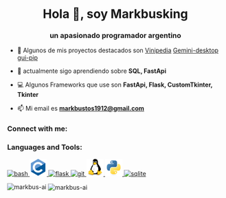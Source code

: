 <h1 align="center">Hola 👋, soy Markbusking</h1>
<h3 align="center">un apasionado programador argentino</h3>

- 💼 Algunos de mis proyectos destacados son [Vinipedia](https://github.com/markbus-ai/Vinipedia) [Gemini-desktop](https://github.com/markbus-ai/Gemini-desktop) [gui-pip](https://github.com/markbus-ai/gui-pip)

- 🌱 actualmente sigo aprendiendo sobre **SQL, FastApi**

- 💻 Algunos Frameworks que use son **FastApi, Flask, CustomTkinter, Tkinter**

- 📫 Mi email es **markbustos1912@gmail.com**

<h3 align="left">Connect with me:</h3>
<p align="left">
</p>

<h3 align="left">Languages and Tools:</h3>
<p align="left"> <a href="https://www.gnu.org/software/bash/" target="_blank" rel="noreferrer"> <img src="https://www.vectorlogo.zone/logos/gnu_bash/gnu_bash-icon.svg" alt="bash" width="40" height="40"/> </a> <a href="https://www.cprogramming.com/" target="_blank" rel="noreferrer"> <img src="https://raw.githubusercontent.com/devicons/devicon/master/icons/c/c-original.svg" alt="c" width="40" height="40"/> </a> <a href="https://flask.palletsprojects.com/" target="_blank" rel="noreferrer"> <img src="https://www.vectorlogo.zone/logos/pocoo_flask/pocoo_flask-icon.svg" alt="flask" width="40" height="40"/> </a> <a href="https://git-scm.com/" target="_blank" rel="noreferrer"> <img src="https://www.vectorlogo.zone/logos/git-scm/git-scm-icon.svg" alt="git" width="40" height="40"/> </a> <a href="https://www.linux.org/" target="_blank" rel="noreferrer"> <img src="https://raw.githubusercontent.com/devicons/devicon/master/icons/linux/linux-original.svg" alt="linux" width="40" height="40"/> </a> <a href="https://www.python.org" target="_blank" rel="noreferrer"> <img src="https://raw.githubusercontent.com/devicons/devicon/master/icons/python/python-original.svg" alt="python" width="40" height="40"/> </a> <a href="https://www.sqlite.org/" target="_blank" rel="noreferrer"> <img src="https://www.vectorlogo.zone/logos/sqlite/sqlite-icon.svg" alt="sqlite" width="40" height="40"/> </a> </p>

<p><img align="left" src="https://github-readme-stats.vercel.app/api/top-langs?username=markbus-ai&show_icons=true&locale=en&layout=compact" alt="markbus-ai" /></p>

<p>&nbsp;<img align="center" src="https://github-readme-stats.vercel.app/api?username=markbus-ai&show_icons=true&locale=en" alt="markbus-ai" /></p>

